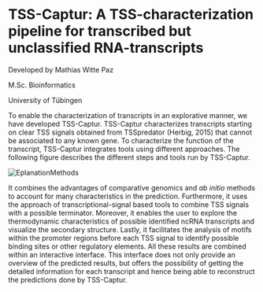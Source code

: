 # TSS-Captur: A TSS-characterization pipeline for transcribed but unclassified RNA-transcripts
Developed by Mathias Witte Paz

M.Sc. Bioinformatics

University of Tübingen

To enable the characterization of transcripts in an explorative manner, we have developed TSS-Captur. TSS-Captur characterizes transcripts starting on clear TSS signals obtained from TSSpredator (Herbig, 2015) that cannot be associated to any known gene. To characterize the function of the transcript, TSS-Captur integrates tools using different approaches. The following figure describes the different steps and tools run by TSS-Captur. 

![EplanationMethods](https://user-images.githubusercontent.com/29492782/119950451-2403d880-bf9b-11eb-9b3e-326408f47c53.png)

It combines the advantages of comparative genomics and _ab initio_ methods to account for many characteristics in the prediction. Furthermore, it uses the approach of transcriptional-signal based tools to combine TSS signals with a possible terminator. Moreover, it enables the user to explore the thermodynamic characteristics of possible identified ncRNA transcripts and visualize the secondary structure. Lastly, it facilitates the analysis of motifs within the promoter regions before each TSS signal to identify possible binding sites or other regulatory elements. All these results are combined within an interactive interface. This interface does not only provide an overview of the predicted results, but offers the possibility of getting the detailed information for each transcript and hence being able to reconstruct the predictions done by TSS-Captur.

